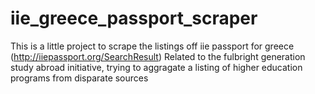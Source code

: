 iie_greece_passport_scraper
===========================

This is a little project to scrape the listings off iie passport for greece (http://iiepassport.org/SearchResult) 
Related to the fulbright generation study abroad initiative, trying to aggragate a listing of higher education programs from disparate sources

